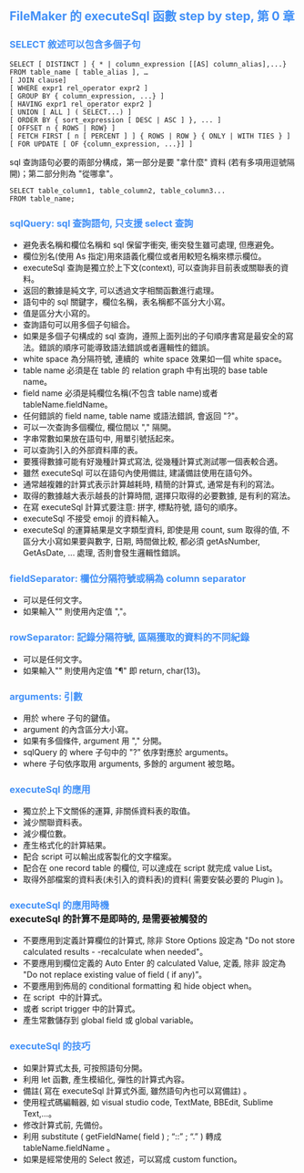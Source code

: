 <h2 style="text-align: start;"><span style="color: rgb(66, 144, 247); background-color: var(--background);"><strong>FileMaker 的 executeSql 函數 step by step, 第 0 章 </strong></span></h2><h3 style="text-align: start;"><span style="color: rgb(66, 144, 247); background-color: var(--background);"><strong>SELECT 敘述可以包含多個子句</strong></span></h3><pre><code >SELECT [ DISTINCT ] { * | column_expression [[AS] column_alias],...} 
FROM table_name [ table_alias ], …
[ JOIN clause]
[ WHERE expr1 rel_operator expr2 ]
[ GROUP BY { column_expression, ...} ]
[ HAVING expr1 rel_operator expr2 ]
[ UNION [ ALL ] ( SELECT...) ]
[ ORDER BY { sort_expression [ DESC | ASC ] }, ... ]
[ OFFSET n { ROWS | ROW} ]
[ FETCH FIRST [ n [ PERCENT ] ] { ROWS | ROW } { ONLY | WITH TIES } ]
[ FOR UPDATE [ OF {column_expression, ...}] ]</code></pre><p style="text-align: start;">sql 查詢語句必要的兩部分構成，第一部分是要 "拿什麼" 資料 (若有多項用逗號隔開)；第二部分則為 "從哪拿"。</p><pre style="text-align: start;"><code>SELECT table_column1, table_column2, table_column3...
FROM table_name;</code></pre><h3 style="text-align: start;"><span style="color: rgb(66, 144, 247);"><strong>sqlQuery: sql 查詢語句, 只支援 select 查詢</strong></span></h3><ul><li style="text-align: start;">避免表名稱和欄位名稱和 sql 保留字衝突, 衝突發生雖可處理, 但應避免<span style="color: rgb(0, 0, 0);">。</span></li><li style="text-align: start;">欄位別名(使用 As 指定)用來語義化欄位或者用較短名稱來標示欄位<span style="color: rgb(0, 0, 0);">。</span></li><li style="text-align: start;">executeSql 查詢是獨立於上下文(context), 可以查詢非目前表或關聯表的資料<span style="color: rgb(0, 0, 0);">。</span></li><li style="text-align: start;">返回的數據是純文字, 可以透過文字相關函數進行處理<span style="color: rgb(0, 0, 0);">。</span></li><li style="text-align: start;">語句中的 sql 關鍵字，欄位名稱，表名稱都不區分大小寫<span style="color: rgb(0, 0, 0);">。</span></li><li style="text-align: start;">值是區分大小寫的。</li><li style="text-align: start;">查詢語句可以用多個子句組合<span style="color: rgb(0, 0, 0);">。</span></li><li style="text-align: start;">如果是多個子句構成的 sql 查詢，遵照上面列出的子句順序書寫是最安全的寫法。錯誤的順序可能導致語法錯誤或者邏輯性的錯誤。</li><li style="text-align: start;">white space 為分隔符號, 連續的 &nbsp;white space 效果如一個 white space<span style="color: rgb(0, 0, 0);">。</span></li><li style="text-align: start;">table name 必須是在 table 的 relation graph 中有出現的 base table name<span style="color: rgb(0, 0, 0);">。</span></li><li style="text-align: start;">field name 必須是純欄位名稱(不包含 table name)或者 tableName.fieldName<span style="color: rgb(0, 0, 0);">。</span></li><li style="text-align: start;">任何錯誤的 field name, table name 或語法錯誤, 會返回 "?"<span style="color: rgb(0, 0, 0);">。</span></li><li style="text-align: start;">可以一次查詢多個欄位, 欄位間以 "," 隔開<span style="color: rgb(0, 0, 0);">。</span></li><li style="text-align: start;">字串常數如果放在語句中, 用單引號括起來<span style="color: rgb(0, 0, 0);">。</span></li><li style="text-align: start;">可以查詢引入的外部資料庫的表<span style="color: rgb(0, 0, 0);">。</span></li><li style="text-align: start;">要獲得數據可能有好幾種計算式寫法, 從幾種計算式測試哪一個表較合適<span style="color: rgb(0, 0, 0);">。</span></li><li style="text-align: start;"><span style="color: var(--color); background-color: var(--background);">雖然 executeSql 可以在語句內使用備註, 建議備註使用在語句外</span><span style="color: rgb(0, 0, 0);">。</span></li><li style="text-align: start;">通常越複雜的計算式表示計算越耗時, 精簡的計算式, 通常是有利的寫法<span style="color: rgb(0, 0, 0);">。</span></li><li style="text-align: start;">取得的數據越大表示越長的計算時間, 選擇只取得的必要數據, 是有利的寫法<span style="color: rgb(0, 0, 0);">。</span></li><li style="text-align: start;"><span style="color: var(--color); background-color: var(--background);">在寫 executeSql 計算式要注意: 拼字, 標點符號, 語句的順序</span><span style="color: rgb(0, 0, 0);">。</span></li><li style="text-align: start;"><span style="color: var(--color); background-color: var(--background);">executeSql 不接受 emoji 的資料輸入</span><span style="color: rgb(0, 0, 0);">。</span></li><li style="text-align: start;">executeSql 的運算結果是文字類型資料, 即使是用 count, sum 取得的值, 不區分大小寫如果要與數字, 日期, 時間做比較, 都必須 getAsNumber, GetAsDate, ... 處理, 否則會發生邏輯性錯誤<span style="color: rgb(0, 0, 0);">。</span></li></ul><h3 style="text-align: start;"><span style="color: rgb(66, 144, 247);">fieldSeparator: 欄位分隔符號或稱為 column separator </span></h3><ul><li style="text-align: start;">可以是任何文字<span style="color: rgb(0, 0, 0);">。</span></li><li style="text-align: start;">如果輸入"" 則使用內定值 ","<span style="color: rgb(0, 0, 0);">。</span></li></ul><h3 style="text-align: start;"><span style="color: rgb(66, 144, 247);"><strong>rowSeparator: 記錄分隔符號, 區隔獲取的資料的不同紀錄</strong></span></h3><ul><li style="text-align: start;">可以是任何文字<span style="color: rgb(0, 0, 0);">。</span></li><li style="text-align: start;">如果輸入"" 則使用內定值 "¶" 即 return, char(13)<span style="color: rgb(0, 0, 0);">。</span></li></ul><h3 style="text-align: start;"><span style="color: rgb(66, 144, 247);"><strong>arguments: 引數</strong></span></h3><ul><li style="text-align: start;">用於 where 子句的鍵值<span style="color: rgb(0, 0, 0);">。</span></li><li style="text-align: start;">argument 的內含區分大小寫<span style="color: rgb(0, 0, 0);">。</span></li><li style="text-align: start;">如果有多個條件, argument 用 "," 分開<span style="color: rgb(0, 0, 0);">。</span></li><li style="text-align: start;">sqlQuery 的 where 子句中的 "?” 依序對應於 arguments<span style="color: rgb(0, 0, 0);">。</span></li><li style="text-align: start;">where 子句依序取用 arguments, 多餘的 argument 被忽略<span style="color: rgb(0, 0, 0);">。</span></li></ul><h3 style="text-align: start;"><span style="color: rgb(66, 144, 247); background-color: var(--background);"><strong>executeSql 的應用</strong></span></h3><ul><li style="text-align: start;">獨立於上下文關係的運算, 非關係資料表的取值<span style="color: rgb(0, 0, 0);">。</span></li><li style="text-align: start;">減少關聯資料表<span style="color: rgb(0, 0, 0);">。</span></li><li style="text-align: start;">減少欄位數<span style="color: rgb(0, 0, 0);">。</span></li><li style="text-align: start;">產生格式化的計算結果<span style="color: rgb(0, 0, 0);">。</span></li><li style="text-align: start;">配合 script 可以輸出成客製化的文字檔案<span style="color: rgb(0, 0, 0);">。</span></li><li style="text-align: start;">配合在 one record table 的欄位, 可以達成在 script 就完成 value List<span style="color: rgb(0, 0, 0);">。</span></li><li style="text-align: start;">取得外部檔案的資料表(未引入的資料表)的資料( 需要安裝必要的 Plugin )<span style="color: rgb(0, 0, 0);">。</span></li></ul><h3 style="text-align: start;"><span style="color: rgb(66, 144, 247); background-color: var(--background);">executeSql 的應用時機</span><br>executeSql 的計算不是即時的, 是需要被觸發的</h3><ul><li style="text-align: start;">不要應用到定義計算欄位的計算式, 除非 Store Options 設定為 "Do not store calculated results - -recalculate when needed"<span style="color: rgb(0, 0, 0);">。</span></li><li style="text-align: start;">不要應用到欄位定義的 Auto Enter 的 calculated Value, 定義, 除非 設定為 "Do not replace existing value of field ( if any)”<span style="color: rgb(0, 0, 0);">。</span></li><li style="text-align: start;">不要應用到佈局的 conditional formatting 和 hide object when<span style="color: rgb(0, 0, 0);">。</span></li><li style="text-align: start;">在 script &nbsp;中的計算式<span style="color: rgb(0, 0, 0);">。</span></li><li style="text-align: start;">或者 script trigger 中的計算式<span style="color: rgb(0, 0, 0);">。</span></li><li style="text-align: start;">產生常數儲存到 global field 或 global variable<span style="color: rgb(0, 0, 0);">。</span></li></ul><h3 style="text-align: start;"><span style="color: rgb(66, 144, 247); background-color: var(--background);"><strong>executeSql 的技巧</strong></span></h3><ul><li style="text-align: start;">如果計算式太長, 可按照語句分開<span style="color: rgb(0, 0, 0);">。</span></li><li style="text-align: start;"><span style="color: var(--color); background-color: var(--background);">利用 let 函數, 產生模組化, 彈性的計算式內容</span><span style="color: rgb(0, 0, 0);">。</span></li><li style="text-align: start;">備註( 寫在 executeSql 計算式外面, 雖然語句內也可以寫備註) <span style="color: rgb(0, 0, 0);">。</span></li><li style="text-align: start;">使用程式碼編輯器, 如 visual studio code, TextMate, BBEdit, Sublime Text,…<span style="color: rgb(0, 0, 0);">。</span></li><li style="text-align: start;">修改計算式前, 先備份<span style="color: rgb(0, 0, 0);">。</span></li><li style="text-align: start;">利用 substitute ( getFieldName( field ) ; “::” ; “.” ) 轉成 tableName.fieldName <span style="color: rgb(0, 0, 0);">。</span></li><li style="text-align: start;">如果是經常使用的 Select 敘述，可以寫成 custom function<span style="color: rgb(0, 0, 0);">。</span></li></ul>